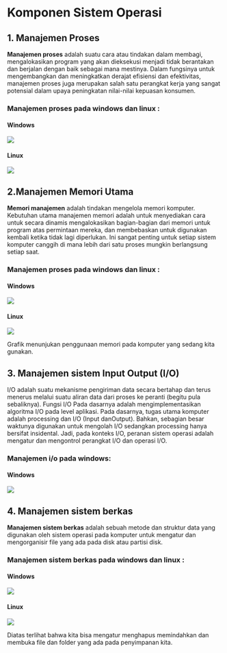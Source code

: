 # Komponen Sistem Operasi

## 1. Manajemen Proses 

__Manajemen proses__ adalah suatu cara atau tindakan dalam membagi, mengalokasikan program yang akan dieksekusi menjadi tidak berantakan dan berjalan dengan baik sebagai mana mestinya. Dalam fungsinya untuk mengembangkan dan meningkatkan derajat efisiensi dan efektivitas, manajemen proses juga merupakan salah satu perangkat kerja yang sangat potensial dalam upaya peningkatan nilai-nilai kepuasan konsumen.

### Manajemen proses pada windows dan linux :
#### Windows
![](gambar/tmwindows.png)

#### Linux
![](gambar/tmlinux.png)


## 2.Manajemen Memori Utama


__Memori manajemen__ adalah tindakan mengelola memori komputer. Kebutuhan utama manajemen memori adalah untuk menyediakan cara untuk secara dinamis mengalokasikan bagian-bagian dari memori untuk program atas permintaan mereka, dan membebaskan untuk digunakan kembali ketika tidak lagi diperlukan. Ini sangat penting untuk setiap sistem komputer canggih di mana lebih dari satu proses mungkin berlangsung setiap saat.
### Manajemen proses pada windows dan linux :
#### Windows
![](gambar/windows1.png)

#### Linux
![](gambar/linux1.png)

Grafik menunjukan penggunaan memori pada komputer yang sedang kita gunakan.

## 3. Manajemen sistem Input Output (I/O)

I/O adalah suatu mekanisme pengiriman data secara bertahap dan terus menerus melalui suatu aliran data dari proses ke peranti (begitu pula sebaliknya). Fungsi I/O Pada dasarnya adalah mengimplementasikan algoritma I/O pada level aplikasi. Pada dasarnya, tugas utama komputer adalah processing dan I/O (Input danOutput). Bahkan, sebagian besar waktunya digunakan untuk mengolah I/O sedangkan processing hanya bersifat insidental. Jadi, pada konteks I/O, peranan sistem operasi adalah mengatur dan mengontrol perangkat I/O dan operasi I/O.

### Manajemen i/o pada windows:
#### Windows
![](gambar/windows2.PNG)

## 4. Manajemen sistem berkas

__Manajemen sistem berkas__ adalah sebuah metode dan struktur data yang digunakan oleh sistem operasi pada komputer untuk mengatur dan mengorganisir file yang ada pada disk atau partisi disk.

### Manajemen sistem berkas pada windows dan linux :
#### Windows

![](gambar/windows3.PNG)

#### Linux
![](gambar/linux3.PNG)


Diatas terlihat bahwa kita bisa mengatur menghapus memindahkan dan membuka file dan folder yang ada pada penyimpanan kita.